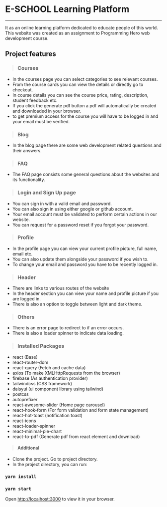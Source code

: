 # E-SCHOOL Learning Platform
<hr />

It as an online learning platform dedicated to educate people of this world. This website was created as an assignment to Programming Hero web development course.

## Project features
> ### Courses

- In the courses page you can select categories to see relevant courses.
- From the course cards you can view the details or directly go to checkout.
- In course details you can see the course price, rating, description, student feedback etc.
- If you click the generate pdf button a pdf will automatically be created and downloaded in your browser.
- to get premium access for the course you will have to be logged in and your email must be verified.

> ### Blog
- In the blog page there are some web development related questions and their answers.

> ### FAQ
- The FAQ page consists some general questions about the websites and its functionality.

> ### Login and Sign Up page
- You can sign in with a valid email and password.
- You can also sign in using either google or github account.
- Your email account must be validated to perform certain actions in our website.
- You can request for a password reset if you forgot your password.

> ### Profile
- In the profile page you can view your current profile picture, full name, email etc.
- You can also update them alongside your password if you wish to.
- To change your email and password you have to be recently logged in.

> ### Header
- There are links to various routes of the website
- In the header section you can view your name and profile picture if you are logged in.
- There is also an option to toggle between light and dark theme.

> ### Others
- There is an error page to redirect to if an error occurs.
- There is also a loader spinner to indicate data loading.

> ### Installed Packages
- react (Base)
- react-router-dom
- react-query (Fetch and cache data)
- axios (To make XMLHttpRequests from the browser)
- firebase (As authentication provider)
- tailwindcss (CSS framework)
- daisyui (ui component library using tailwind)
- postcss 
- autoprefixer
- react-awesome-slider (Home page carousel)
- react-hook-form (For form validation and form state management)
- react-hot-toast (notification toast)
- react-icons
- react-loader-spinner 
- react-minimal-pie-chart
- react-to-pdf (Generate pdf from react element and download)

> #### Additional

- Clone the project. Go to project directory.
- In the project directory, you can run:
### `yarn install`
### `yarn start`

Open [http://localhost:3000](http://localhost:3000) to view it in your browser.
